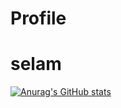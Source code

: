 # Profile

# selam

[![Anurag's GitHub stats](https://github-readme-stats.vercel.app/api?username=RobotMerkezi)](https://github.com/anuraghazra/github-readme-stats)
